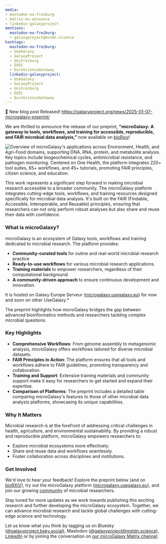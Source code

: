 ```yaml
---
media:
- mastodon-eu-freiburg
- matrix-eu-announce
- linkedin-galaxyproject
mentions:
  mastodon-eu-freiburg:
  - galaxyproject@mstdn.science
hashtags:
  mastodon-eu-freiburg:
  - UseGalaxy
  - GalaxyProject
  - UniFreiburg
  - EOSC
  - EuroScienceGateway
  linkedin-galaxyproject:
  - UseGalaxy
  - GalaxyProject
  - UniFreiburg
  - EOSC
  - EuroScienceGateway
---
```

📝 New blog post Released!
https://galaxyproject.org/news/2025-01-07-microgalaxy-preprint/

We are thrilled to announce the release of our preprint, **"microGalaxy: A gateway to tools, workflows, and training for accessible, reproducible, and FAIR microbial data analysis,"** now available on [bioRxiv](https://www.biorxiv.org/content/10.1101/2024.12.23.629682v1.full.pdf)!

![Overview of microGalaxy's applications across Environment, Health, and Agri-Food domains, supporting DNA, RNA, protein, and metabolite analysis. Key topics include biogeochemical cycles, antimicrobial resistance, and pathogen monitoring. Centered on One Health, the platform integrates 220+ tool suites, 65+ workflows, and 45+ tutorials, promoting FAIR principles, citizen science, and education.](https://galaxyproject.org/news/2025-01-07-microgalaxy-preprint/graphical_abstract.png)

This work represents a significant step forward in making microbial research accessible to a broader community. The microGalaxy platform integrates cutting-edge tools, workflows, and training resources designed specifically for microbial data analysis. It's built on the FAIR (Findable, Accessible, Interoperable, and Reusable) principles, ensuring that researchers can not only perform robust analyses but also share and reuse their data with confidence.

### What is microGalaxy?

microGalaxy is an ecosystem of Galaxy tools, workflows and training dedicated to microbial research. The platform provides:

* **Community-curated tools** for outine and real-world microbial research practice
* **Ready-to-use workflows** for various microbial research applications.
* **Training materials** to empower researchers, regardless of their computational background.
* **A community-driven approach** to ensure continuous development and innovation.

It is hosted on Galaxy Europe Serveur ([microgalaxy.usegalaxy.eu](https://microgalaxy.usegalaxy.eu/)) for now and soon on other UseGalaxy.\*

The preprint highlights how microGalaxy bridges the gap between advanced bioinformatics methods and researchers tackling complex microbial questions.

### Key Highlights

* **Comprehensive Workflows**: From genome assembly to metagenomic analysis, microGalaxy offers workflows tailored for diverse microbial datasets.
* **FAIR Principles in Action**: The platform ensures that all tools and workflows adhere to FAIR guidelines, promoting transparency and collaboration.
* **Training and Support**: Extensive training materials and community support make it easy for researchers to get started and expand their expertise.
* **Comparison of Platforms**: The preprint includes a detailed table comparing microGalaxy's features to those of other microbial data analysis platforms, showcasing its unique capabilities.

### Why It Matters

Microbial research is at the forefront of addressing critical challenges in health, agriculture, and environmental sustainability. By providing a robust and reproducible platform, microGalaxy empowers researchers to:

* Explore microbial ecosystems more effectively.
* Share and reuse data and workflows seamlessly.
* Foster collaboration across disciplines and institutions.

### Get Involved

We'd love to hear your feedback! Explore the preprint below (and on [bioRXiV](https://www.biorxiv.org/content/10.1101/2024.12.23.629682v1.full.pdf)), try out the microGalaxy platform ([microgalaxy.usegalaxy.eu](https://microgalaxy.usegalaxy.eu/)), and join our growing [community](https://galaxyproject.org/community/sig/microbial) of microbial researchers.

Stay tuned for more updates as we work towards publishing this exciting research and further developing the microGalaxy ecosystem. Together, we can advance microbial research and tackle global challenges with cutting-edge science and technology.

Let us know what you think by tagging us on Bluesky ([@galaxyproject.bsky.social](https://bsky.app/profile/galaxyproject.bsky.social)), Mastodon ([@galaxyproject@mstdn.science](https://mstdn.science/@galaxyproject)), [LinkedIn](https://www.linkedin.com/company/galaxy-project/) or by joining the conversation on [our microGalaxy Matrix channel](https://matrix.to/#/#galaxyproject_microGalaxy:gitter.im).